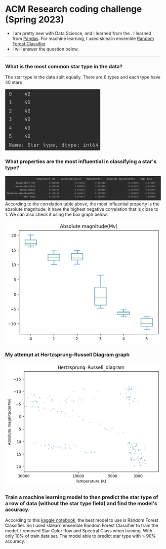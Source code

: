 # ACM Research coding challenge (Spring 2023)



- I am pretty new with Data Science, and I learned from the . I learned from [Pandas](https://pandas.pydata.org/docs/). For machine learning, I used sklearn ensemble [Random Forest Classifier](https://scikit-learn.org/stable/modules/ensemble.html#random-forests)
- I will answer the question below.
---
### What is the most common star type in the data?
The star type in the data split equally. There are 6 types and each type have 40 stars

![image](static/img.png)

### What properties are the most influential in classifying a star's type?
![image](static/correlationTable.png)
According to the correlation table above, the most influential property is the absolute magnitude. It have the highest negative correlation that is close to 1. We can also check it using the box graph below.

![image](static/AbsMagBox.png)

### My attempt at Hertzsprung-Russell Diagram graph
![image](static/HR_diagram.png)

### Train a machine learning model to then predict the star type of a row of data (without the star type field) and find the model's accuracy.

According to this [kaggle notebook](https://www.kaggle.com/code/creepycrap/star-type-pred-100-acc-feat-funkyml), the best model to use is Random Forest Classifier. So I used sklearn ensemble Random Forest Classifier to train the model. I removed Star Color Row and Spectral Class when training. With only 10% of train data set. The model able to predict star type with > 90% accuracy.
